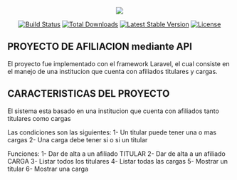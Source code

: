 <p align="center"><img src="https://laravel.com/assets/img/components/logo-laravel.svg"></p>

<p align="center">
<a href="https://travis-ci.org/laravel/framework"><img src="https://travis-ci.org/laravel/framework.svg" alt="Build Status"></a>
<a href="https://packagist.org/packages/laravel/framework"><img src="https://poser.pugx.org/laravel/framework/d/total.svg" alt="Total Downloads"></a>
<a href="https://packagist.org/packages/laravel/framework"><img src="https://poser.pugx.org/laravel/framework/v/stable.svg" alt="Latest Stable Version"></a>
<a href="https://packagist.org/packages/laravel/framework"><img src="https://poser.pugx.org/laravel/framework/license.svg" alt="License"></a>
</p>

## PROYECTO DE AFILIACION mediante API

El proyecto fue implementado con el framework Laravel, el cual consiste en el manejo de una institucion que cuenta con afiliados titulares y cargas. 


## CARACTERISTICAS DEL PROYECTO
El sistema esta basado en una institucion que cuenta con afiliados tanto titulares como cargas

Las condiciones son las siguientes:
1- Un titular puede tener una o mas cargas
2- Una carga debe tener si o si un titular

Funciones:
1- Dar de alta a un afiliado TITULAR
2- Dar de alta a un afiliado CARGA
3- Listar todos los titulares
4- Listar todas las cargas
5- Mostrar un titular 
6- Mostrar una carga



